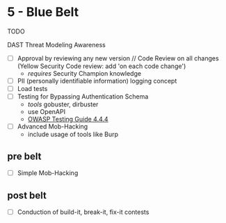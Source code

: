 # 5 - Blue Belt

TODO

DAST
Threat Modeling
Awareness


- [ ] Approval by reviewing any new version // Code Review on all changes (Yellow Security Code review: add 'on each code change')
  - *requires* Security Champion knowledge
- [ ] PII (personally identifiable information) logging concept
- [ ] Load tests
- [ ] Testing for Bypassing Authentication Schema
  - *tools* gobuster, dirbuster
  - use OpenAPI
  - [OWASP Testing Guide 4.4.4](https://owasp.org/www-project-web-security-testing-guide/v42/4-Web_Application_Security_Testing/04-Authentication_Testing/04-Testing_for_Bypassing_Authentication_Schema.html)
- [ ] Advanced Mob-Hacking
  - include usage of tools like Burp


## pre belt
- [ ] Simple Mob-Hacking

## post belt
- [ ] Conduction of build-it, break-it, fix-it contests